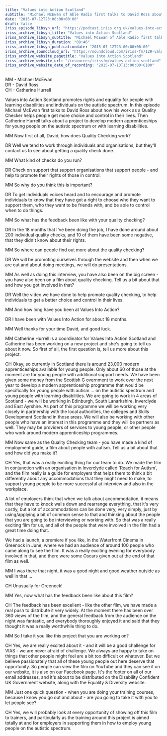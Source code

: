 ```yaml
---
title: "Values into Action Scotland"
subtitle: "Michael McEwan of Able Radio first talks to David Ross about how his work as a Quality Checker helps people bring more choice and control into their lives"
date: "2015-07-12T23:00:00+00:00"
draft: false
iriss_episode_libsyn_url: "https://podcast.iriss.org.uk/values-into-action-scotland-1"
iriss_archive_libsyn_title: "Values into Action Scotland"
iriss_archive_libsyn_subtitle: "Michael McEwan of Able Radio first talks to David Ross about how his work as a Quality Checker helps people bring more choice and control into their lives"
iriss_archive_libsyn_duration: "08:46"
iriss_archive_libsyn_publicationdate: "2015-07-12T23:00:00+00:00"
iriss_archive_soundcloud_url: "https://soundcloud.com/iriss-fm/129-values-into-action-supporting-people-on-the-autistic-spectrum"
iriss_archive_website_pagetitle: "Values into Action Scotland"
iriss_archive_website_url: "/resources/irissfm/values-action-scotland"
iriss_archive_website_date_of_recording: "2015-07-13T13:00:00+0100"
---
```

MM - Michael McEwan  
DR - David Ross  
CH - Catherine Hurrell

Values into Action Scotland promotes rights and equality for people with learning disabilities and individuals on the autistic spectrum. In this episode Michael McEwan first talks to David Ross about how his work as a Quality Checker helps people get more choice and control in their lives. Then Catherine Hurrell talks about a project to develop modern apprenticeships for young people on the autistic spectrum or with learning disabilities.

MM Now first of all, David, how does Quality Checking work?

DR Well we tend to work through individuals and organisations, but they'll contact us to see about getting a quality check done.

MM What kind of checks do you run?

DR Check on support that support organisations that support people - and help to promote their rights of those in control.

MM So why do you think this is important?

DR To get individuals voices heard and to encourage and promote individuals to know that they have got a right to choose who they want to support them, who they want to be friends with, and be able to control when to do things.

MM So what has the feedback been like with your quality checking?

DR In the 18 months that I've been doing the job, I have done around about 200 individual quality checks, and 10 of them have been some negative, that they didn't know about their rights.

MM So where can people find out more about the quality checking?

DR We will be promoting ourselves through the website and then when we are out and about doing meetings, we will do presentations.

MM As well as doing this interview, you have also been on the big screen - you have also been on a film about quality checking. Tell us a bit about that and how you got involved in that?

DR Well the video we have done to help promote quality checking, to help individuals to get a better choice and control in their lives.

MM And how long have you been at Values Into Action?

DR I have been with Values Into Action for about 18 months.

MM Well thanks for your time David, and good luck.

MM Catherine Hurrell is a coordinator for Values Into Action Scotland and Catherine has been working on a new project and she's going to tell us about it now. So first of all, the first question is, tell us more about this project.

CH Okay, so currently in Scotland there is around 23,000 modern apprenticeships available for young people. Only about 60 of those at the moment are for young people with additional support needs. We have been given some money from the Scottish G overnment to work over the next year to develop a modern apprenticeship programme that would be specifically for young people with autism ... on the autistic spectrum and young people with learning disabilities. We are going to work in 4 areas of Scotland - we will be working in Edinburgh, South Lanarkshire, Inverclyde and East Ayrshire. As part of this programme we will be working very closely in partnership with the local authorities, the colleges and Skills Development Scotland in those areas. We will also be working with other people who have an interest in this programme and they will be partners as well. They may be providers of services to young people, or other people who work around modern apprenticeship programmes.

MM Now same as the Quality Checking team - you have made a kind of employment guide, a film about people with autism. Tell us a bit about that and how did you make it?

CH Yes, that was a really exciting thing for our team to do. We made the film in conjunction with an organisation in Inverclyde called 'Reach for Autism', and the film really is a guide for employers that helps them to think a bit differently about any accommodations that they might need to make, to support young people to be more successful at interview and also in the workplace.

A lot of employers think that when we talk about accommodation, it means that they have to knock walls down and rearrange everything, that it's very costly, but a lot of accommodations can be done very, very simply, just by using/applying a bit of common sense to that and thinking about the people that you are going to be interviewing or working with. So that was a really exciting film for us, and all of the people that were involved in the film had a great time doing that.

We had a launch, a premiere if you like, in the Waterfront Cinema in Greenock in June, where we had an audience of around 100 people who came along to see the film. It was a really exciting evening for everybody involved in that, and there were some Oscars given out at the end of that film as well.

MM I was there that night, it was a good night and good weather outside as well in that ...

CH Unusually for Greenock!

MM Yes, now what has the feedback been like about this film?

CH The feedback has been excellent - like the other film, we have made a real push to distribute it very widely. At the moment there has been over 360 views of the film, and the general feedback from the audience on the night was fantastic, and everybody thoroughly enjoyed it and said that they thought it was a really worthwhile thing to do.

MM So I take it you like this project that you are working on?

CH Yes, we are really excited about it - and it will be a good challenge for VIAS - we are never afraid of challenge. We always are happy to take on things that other people might feel are a bit too difficult or whatever. But we believe passionately that all of these young people out here deserve that opportunity. So people can view the film on YouTube and they can see it on our website, it is also on our Facebook page. It's the footer on all of our email addresses, and it's about to be distributed on the Disability Confident UK Government website, along with the Equality & Diversity website.

MM Just one quick question - when you are doing your training courses, because I know you go out and about - are you going to take it with you to let people see?

CH Yes, we will probably look at every opportunity of showing off this film to trainers, and particularly as the training around this project is aimed totally at and for employers in supporting them in how to employ young people on the autistic spectrum.